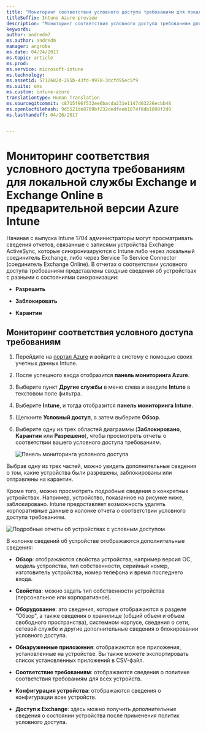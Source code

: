 ```yaml
---
title: "Мониторинг соответствия условного доступа требованиям для локальной службы Exchange и Exchange Online"
titleSuffix: Intune Azure preview
description: "Мониторинг соответствия условного доступа требованиям для локальной службы Exchange и Exchange Online на портале Azure Intune"
keywords: 
author: andredm7
ms.author: andredm
manager: angrobe
ms.date: 04/24/2017
ms.topic: article
ms.prod: 
ms.service: microsoft-intune
ms.technology: 
ms.assetid: 5712682d-285b-43fd-9978-3dcfd95ec5f9
ms.suite: ems
ms.custom: intune-azure
translationtype: Human Translation
ms.sourcegitcommit: c8715f96f532ee6bacda231e1147d03226ecbb48
ms.openlocfilehash: 9d5521de8709bf232dedfeeb1874f8db1898f2d0
ms.lasthandoff: 04/26/2017


---
```


# <a name="monitor-conditional-access-compliance-for-on-premises-exchange-and-exchange-online-in-intune-azure-preview"></a>Мониторинг соответствия условного доступа требованиям для локальной службы Exchange и Exchange Online в предварительной версии Azure Intune

Начиная с выпуска Intune 1704 администраторы могут просматривать сведения отчетов, связанные с записями устройства Exchange ActiveSync, которые синхронизируются с Intune либо через локальный соединитель Exchange, либо через Service To Service Connector (соединитель Exchange Online). В отчетах о соответствии условного доступа требованиям представлены сводные сведения об устройствах с разными с состояниями синхронизации:

-   **Разрешить**

-   **Заблокировать**

-   **Карантин**

## <a name="to-monitor-conditional-access-compliance"></a>Мониторинг соответствия условного доступа требованиям

1.  Перейдите на [портал Azure](https://portal.azure.com/) и войдите в систему с помощью своих учетных данных Intune.

2.  После успешного входа отобразится **панель мониторинга Azure**.

3.  Выберите пункт **Другие службы** в меню слева и введите **Intune** в текстовом поле фильтра.

4.  Выберите **Intune**, и тогда отобразится **панель мониторинга Intune**.

5.  Щелкните **Условный доступ**, а затем выберите **Обзор**.

6.  Выберите одну из трех областей диаграммы (**Заблокировано**, **Карантин** или **Разрешено**), чтобы просмотреть отчеты о соответствии вашего условного доступа требованиям.

    ![Панель мониторинга условного доступа](../media/CA-reporting-intune-1.png)

Выбрав одну из трех частей, можно увидеть дополнительные сведения о том, какие устройства были разрешены, заблокированы или отправлены на карантин.

Кроме того, можно просмотреть подробные сведения о конкретных устройствах. Например, устройство, показанное на рисунке ниже, заблокировано. Intune предоставляет возможность удалять корпоративные данные в колонке отчета о соответствии условного доступа требованиям.

![Подробные отчеты об устройствах с условным доступом](../media/CA-reporting-intune-3.png)

В колонке сведений об устройстве отображаются дополнительные сведения:

-   **Обзор**: отображаются свойства устройства, например версия ОС, модель устройства, тип собственности, серийный номер, изготовитель устройства, номер телефона и время последнего входа.

-   **Свойства**: можно задать тип собственности устройства (персональное или корпоративное).

-   **Оборудование**: это сведения, которые отображаются в разделе "Обзор", а также сведения о хранилище (общий объем и объем свободного пространства), системном корпусе, сведения о сети, сетевой службе и другие дополнительные сведения о блокировании условного доступа.

-   **Обнаруженные приложения**: отображаются все приложения, установленные на устройстве. Вы также можете экспортировать список установленных приложений в CSV-файл.

-   **Соответствие требованиям**: отображаются сведения о политике соответствия требованиям для всех устройств.

-   **Конфигурация устройства**: отображаются сведения о конфигурации всех устройств.

-   **Доступ к Exchange**: здесь можно получить дополнительные сведения о состоянии устройства после применения политик условного доступа.

